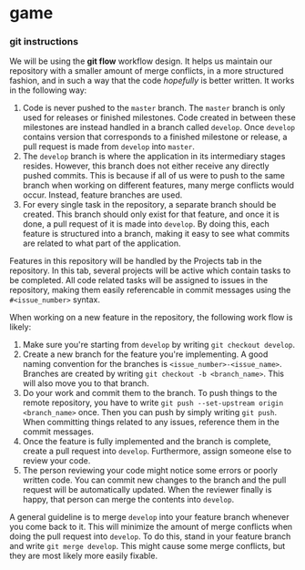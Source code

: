 # game

### **git** instructions

We will be using the **git flow** workflow design. It helps us maintain our repository with a smaller amount of merge conflicts, in a more structured fashion, and in such a way that the code *hopefully* is better written. It works in the following way:

1. Code is never pushed to the `master` branch. The `master` branch is only used for releases or finished milestones. Code created in between these milestones are instead handled in a branch called `develop`. Once `develop` contains version that corresponds to a finished milestone or release, a pull request is made from `develop` into `master`.
2. The `develop` branch is where the application in its intermediary stages resides. However, this branch does not either receive any directly pushed commits. This is because if all of us were to push to the same branch when working on different features, many merge conflicts would occur. Instead, feature branches are used.
3. For every single task in the repository, a separate branch should be created. This branch should only exist for that feature, and once it is done, a pull request of it is made into `develop`. By doing this, each feature is structured into a branch, making it easy to see what commits are related to what part of the application.

Features in this repository will be handled by the Projects tab in the repository. In this tab, several projects will be active which contain tasks to be completed. All code related tasks will be assigned to issues in the repository, making them easily referencable in commit messages using the `#<issue_number>` syntax.

When working on a new feature in the repository, the following work flow is likely:

1. Make sure you're starting from `develop` by writing `git checkout develop`.
2. Create a new branch for the feature you're implementing. A good naming convention for the branches is `<issue_number>-<issue_name>`. Branches are created by writing `git checkout -b <branch_name>`. This will also move you to that branch.
3. Do your work and commit them to the branch. To push things to the remote repository, you have to write `git push --set-upstream origin <branch_name>` once. Then you can push by simply writing `git push`. When committing things related to any issues, reference them in the commit messages.
4. Once the feature is fully implemented and the branch is complete, create a pull request into `develop`. Furthermore, assign someone else to review your code. 
5. The person reviewing your code might notice some errors or poorly written code. You can commit new changes to the branch and the pull request will be automatically updated. When the reviewer finally is happy, that person can merge the contents into `develop`.

A general guideline is to merge `develop` into your feature branch whenever you come back to it. This will minimize the amount of merge conflicts when doing the pull request into `develop`. To do this, stand in your feature branch and write `git merge develop`. This might cause some merge conflicts, but they are most likely more easily fixable.
